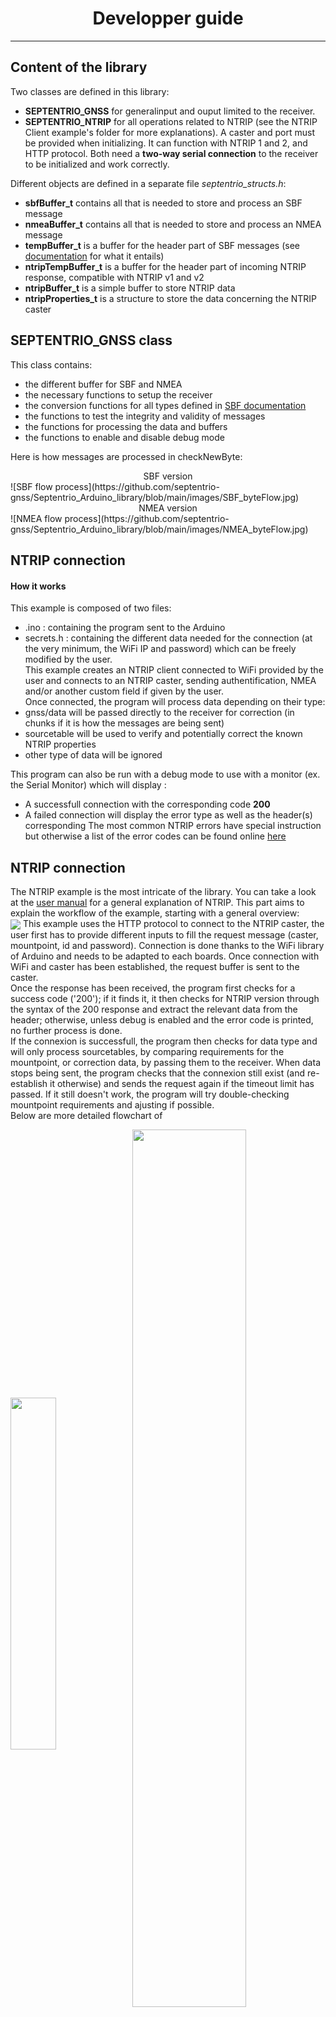 # <center> Developper guide 
---
## Content of the library

Two classes are defined in this library:
* **SEPTENTRIO_GNSS** for generalinput and ouput limited to the receiver. 
* **SEPTENTRIO_NTRIP** for all operations related to NTRIP (see the NTRIP Client example's folder for more explanations). A caster and port must be provided when initializing. It can function with NTRIP 1 and 2, and HTTP protocol.
Both need a **two-way serial connection** to the receiver to be initialized and work correctly. 

Different objects are defined in a separate file *septentrio_structs.h*:
* **sbfBuffer_t** contains all that is needed to store and process an SBF message
* **nmeaBuffer_t** contains all that is needed to store and process an NMEA message
* **tempBuffer_t** is a buffer for the header part of SBF messages (see [documentation](TODO) for what it entails)
* **ntripTempBuffer_t** is a buffer for the header part of incoming NTRIP response, compatible with NTRIP v1 and v2
* **ntripBuffer_t** is a simple buffer to store NTRIP data
* **ntripProperties_t** is a structure to store the data concerning the NTRIP caster 

## SEPTENTRIO_GNSS class

This class contains:
* the different buffer for SBF and NMEA 
* the necessary functions to setup the receiver
* the conversion functions for all types defined in [SBF documentation](TODO)
* the functions to test the integrity and validity of messages
* the functions for processing the data and buffers
* the functions to enable and disable debug mode

Here is how messages are processed in checkNewByte:
<center> SBF version </center>
![SBF flow process](https://github.com/septentrio-gnss/Septentrio_Arduino_library/blob/main/images/SBF_byteFlow.jpg)
<center> NMEA version </center>
![NMEA flow process](https://github.com/septentrio-gnss/Septentrio_Arduino_library/blob/main/images/NMEA_byteFlow.jpg)

## NTRIP connection
#### How it works
This example is composed of two files:
* .ino : containing the program sent to the Arduino
* secrets.h : containing the different data needed for the connection (at the very minimum, the WiFi IP and password) which can be freely modified by the user.  
This example creates an NTRIP client connected to WiFi provided by the user and connects to an NTRIP caster, sending authentification, NMEA and/or another custom field if given by the user.  
Once connected, the program will process data depending on their type:
* gnss/data will be passed directly to the receiver for correction (in chunks if it is how the messages are being sent)
* sourcetable will be used to verify and potentially correct the known NTRIP properties
* other type of data will be ignored 

This program can also be run with a debug mode to use with a monitor (ex. the Serial Monitor) which will display : 
* A successfull connection with the corresponding code **200**
* A failed connection will display the error type as well as the header(s) corresponding
The most common NTRIP errors have special instruction but otherwise a list of the error codes can be found online [here](https://receiverhelp.trimble.com/r750-gnss/ioConfig.html)

## NTRIP connection

The NTRIP example is the most intricate of the library. You can take a look at the [user manual](https://github.com/septentrio-gnss/Septentrio_Arduino_library/blob/main/ressources/user_manual.md) for a general explanation of NTRIP. This part aims to explain the workflow of the example, starting with a general overview:<br>
<img align=center src="https://github.com/septentrio-gnss/Septentrio_Arduino_library/blob/main/images/ntrip_general_workflow_portrait.jpg"/> 
This example uses the HTTP protocol to connect to the NTRIP caster, the user first has to provide different inputs to fill the request message (caster, mountpoint, id and password). Connection is done thanks to the WiFi library of Arduino and needs to be adapted to each boards. Once connection with WiFi and caster has been established, the request buffer is sent to the caster.\
Once the response has been received, the program first checks for a success code ('200'); if it finds it, it then checks for NTRIP version through the syntax of the 200 response and extract the relevant data from the header; otherwise, unless debug is enabled and the error code is printed, no further process is done.\
If the connexion is successfull, the program then checks for data type and will only process sourcetables, by comparing requirements for the mountpoint, or correction data, by passing them to the receiver.
When data stops being sent, the program checks that the connexion still exist (and re-establish it otherwise) and sends the request again if the timeout limit has passed. If it still doesn't work, the program will try double-checking mountpoint requirements and ajusting if possible. \
Below are more detailed flowchart of 
<br clear="left"/>
<p>
<img align=center src="https://github.com/septentrio-gnss/Septentrio_Arduino_library/blob/main/images/ntrip_header_processing_portrait.jpg" width="38%" height="38%"/>
<img align=center src="https://github.com/septentrio-gnss/Septentrio_Arduino_library/blob/main/images/ntrip_content_processing_portrait.jpg" width="60%" height="60%"/>
</p>

